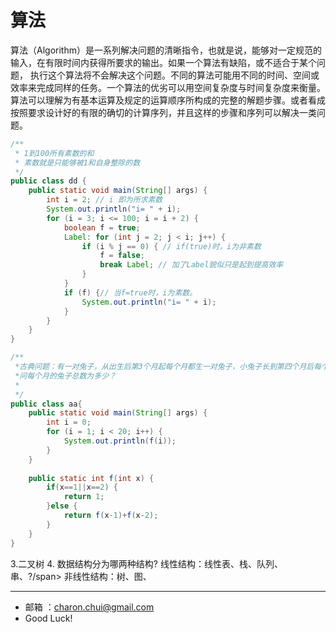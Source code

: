 算法
===

算法（Algorithm）是一系列解决问题的清晰指令，也就是说，能够对一定规范的输入，在有限时间内获得所要求的输出。如果一个算法有缺陷，或不适合于某个问题，
执行这个算法将不会解决这个问题。不同的算法可能用不同的时间、空间或效率来完成同样的任务。一个算法的优劣可以用空间复杂度与时间复杂度来衡量。         
算法可以理解为有基本运算及规定的运算顺序所构成的完整的解题步骤。或者看成按照要求设计好的有限的确切的计算序列，并且这样的步骤和序列可以解决一类问题。
```java
/**
 * 1到100所有素数的和
 * 素数就是只能够被1和自身整除的数
 */
public class dd {
    public static void main(String[] args) {
        int i = 2; // i 即为所求素数
        System.out.println("i= " + i);
        for (i = 3; i <= 100; i = i + 2) {
            boolean f = true;
            Label: for (int j = 2; j < i; j++) {
                if (i % j == 0) { // if(true)时，i为非素数
                    f = false;
                    break Label; // 加了Label貌似只是起到提高效率
                }
            }
            if (f) {// 当f=true时，i为素数。
                System.out.println("i= " + i);
            }
        }
    }
}

/**
 *古典问题：有一对兔子，从出生后第3个月起每个月都生一对兔子，小兔子长到第四个月后每个月又生一对兔子，假如兔子都不死，
 *问每个月的兔子总数为多少？ 
 *
 */
public class aa{
    public static void main(String[] args) {
        int i = 0;
        for (i = 1; i < 20; i++) {
            System.out.println(f(i));
        }
    }
    
    public static int f(int x) {
        if(x==1||x==2) {
            return 1;
        }else {
            return f(x-1)+f(x-2);
        }
    }
}
```

3.二叉树
4.
数据结构分为哪两种结构?
线性结构：线性表、栈、队列、串、?/span>
非线性结构：树、图、

---

- 邮箱 ：charon.chui@gmail.com  
- Good Luck! 
